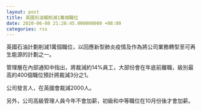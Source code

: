 ```yaml
---
layout: post
title: 英國石油擬削減1萬個職位
date: 2020-06-08 21:28:45.000000000 +08:00
categories: rss
---
```


英國石油計劃削減1萬個職位，以回應新型肺炎疫情及作為將公司業務轉型至可再生能源的計劃之一。

管理層在內部通知中指出，將裁減約14%員工，大部份會在年底前離職，級別最高的400個職位預計將裁減3分之1。

公司發言人，在英國會裁減2000人。

另外，公司高級管理人員今年不會加薪，初級和中等職位在10月份後才會加薪。
